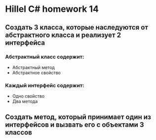 # Hillel C# homework 14

## **Создать 3 класса, которые наследуются от абстрактного класса и реализует 2 интерфейса**



### Абстрактный класс содержит:
- Абстрактный метод
- Абстрактное свойство
### Каждый интерфейс содержит:
- Одно свойство
- Два метода


## **Создать метод, который принимает один из интерфейсов и вызвать его с объектами 3 классов**
